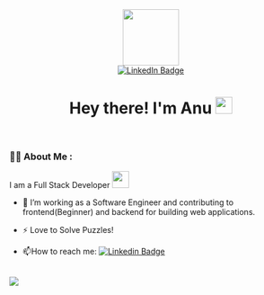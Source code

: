 



<div id="header" align="center">
  <img src="https://media.giphy.com/media/M9gbBd9nbDrOTu1Mqx/giphy.gif" width="100"/>
</div>

<div id="badges" align= "center">
  <a href="https://www.linkedin.com/in/anandhi-subramaniam/">
    <img src="https://img.shields.io/badge/LinkedIn-blue?style=for-the-badge&logo=linkedin&logoColor=white" alt="LinkedIn Badge"/>
  </a>
<!---  <a href="your-youtube-URL">
    <img src="https://img.shields.io/badge/YouTube-red?style=for-the-badge&logo=youtube&logoColor=white" alt="Youtube Badge"/>
  </a> 
  <a href="your-twitter-URL">
    <img src="https://img.shields.io/badge/Twitter-blue?style=for-the-badge&logo=twitter&logoColor=white" alt="Twitter Badge"/>
  </a> !--->
  </br>
  <img src="https://komarev.com/ghpvc/?username=Anandhi22&style=flat-square&color=blue" alt=""/>
  
  <h1>
  Hey there! I'm Anu
  <img src="https://media.giphy.com/media/hvRJCLFzcasrR4ia7z/giphy.gif" width="30px"/>
   </h1>
     
  

  </br>
  
</div>
   
  ### :woman_technologist: About Me :
  I am a Full Stack Developer <img src="https://media.giphy.com/media/WUlplcMpOCEmTGBtBW/giphy.gif" width="30"> 
  
- :telescope: I’m working as a Software Engineer and contributing to frontend(Beginner) and backend for building web applications.

<!--- :seedling: I have started to !-->

- :zap: Love to Solve Puzzles! 

- :mailbox:How to reach me:  [![Linkedin Badge](https://img.shields.io/badge/LinkedIn-blue?style=flat&logo=Linkedin&logoColor=white)](https://www.linkedin.com/in/anandhi-subramaniam/)


</br>

 <img src= "https://github-readme-stats.vercel.app/api?username=anandhi22&show_icons=true&hide=contribs,prs&cache_seconds=86400&theme=radical">
 
<!--- <img src= "https://github-readme-stats.vercel.app/api?username=anandhi22&theme=radical"> !--->




















